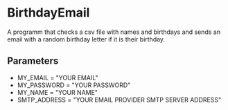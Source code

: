 # BirthdayEmail
A programm that checks a csv file with names and birthdays and sends an email with a random birthday letter if it is their birthday.
## Parameters
- MY_EMAIL = "YOUR EMAIL"
- MY_PASSWORD = "YOUR PASSWORD"
- MY_NAME = "YOUR NAME"
- SMTP_ADDRESS = "YOUR EMAIL PROVIDER SMTP SERVER ADDRESS"
